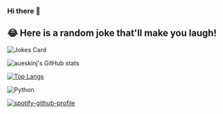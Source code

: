 ### Hi there 👋

## 😂 Here is a random joke that'll make you laugh!
![Jokes Card](https://readme-jokes.vercel.app/api)
<!--
**aueskinj/aueskinj** is a ✨ _special_ ✨ repository because its `README.md` (this file) appears on your GitHub profile.

Here are some ideas to get you started:

- 🔭 I’m currently working on ...
- 🌱 I’m currently learning ...
- 👯 I’m looking to collaborate on ...
- 🤔 I’m looking for help with ...
- 💬 Ask me about ...
- 📫 How to reach me: ...
- 😄 Pronouns: ...
- ⚡ Fun fact: ...
-->
![aueskinj's GitHub stats](https://github-readme-stats.vercel.app/api?username=aueskinj&show_icons=true&theme=tokyonight)

[![Top Langs](https://github-readme-stats.vercel.app/api/top-langs/?username=aueskinj&layout=compact&theme=tokyonight)](https://github.com/aueskinj/github-readme-stats) 

![Python](https://img.shields.io/badge/python-3670A0?style=for-the-badge&logo=python&logoColor=ffdd54)

[![spotify-github-profile](https://spotify-github-profile.vercel.app/api/view?uid=f6ovv1ih0oaq79jr59wckrggu&cover_image=true&theme=default&show_offline=false&background_color=121212&interchange=false)](https://github.com/kittinan/spotify-github-profile)
